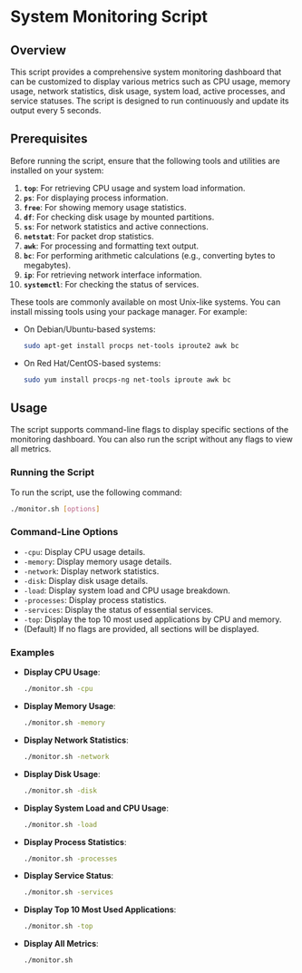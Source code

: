 ﻿# System Monitoring Script

## Overview

This script provides a comprehensive system monitoring dashboard that can be customized to display various metrics such as CPU usage, memory usage, network statistics, disk usage, system load, active processes, and service statuses. The script is designed to run continuously and update its output every 5 seconds.

## Prerequisites

Before running the script, ensure that the following tools and utilities are installed on your system:

1. **`top`**: For retrieving CPU usage and system load information.
2. **`ps`**: For displaying process information.
3. **`free`**: For showing memory usage statistics.
4. **`df`**: For checking disk usage by mounted partitions.
5. **`ss`**: For network statistics and active connections.
6. **`netstat`**: For packet drop statistics.
7. **`awk`**: For processing and formatting text output.
8. **`bc`**: For performing arithmetic calculations (e.g., converting bytes to megabytes).
9. **`ip`**: For retrieving network interface information.
10. **`systemctl`**: For checking the status of services.

These tools are commonly available on most Unix-like systems. You can install missing tools using your package manager. For example:

- On Debian/Ubuntu-based systems:
  ```bash
  sudo apt-get install procps net-tools iproute2 awk bc
  ```

- On Red Hat/CentOS-based systems:
  ```bash
  sudo yum install procps-ng net-tools iproute awk bc
  ```

## Usage

The script supports command-line flags to display specific sections of the monitoring dashboard. You can also run the script without any flags to view all metrics.

### Running the Script

To run the script, use the following command:

```bash
./monitor.sh [options]
```

### Command-Line Options

- `-cpu`: Display CPU usage details.
- `-memory`: Display memory usage details.
- `-network`: Display network statistics.
- `-disk`: Display disk usage details.
- `-load`: Display system load and CPU usage breakdown.
- `-processes`: Display process statistics.
- `-services`: Display the status of essential services.
- `-top`: Display the top 10 most used applications by CPU and memory.
- (Default) If no flags are provided, all sections will be displayed.

### Examples

- **Display CPU Usage**:
  ```bash
  ./monitor.sh -cpu
  ```

- **Display Memory Usage**:
  ```bash
  ./monitor.sh -memory
  ```

- **Display Network Statistics**:
  ```bash
  ./monitor.sh -network
  ```

- **Display Disk Usage**:
  ```bash
  ./monitor.sh -disk
  ```

- **Display System Load and CPU Usage**:
  ```bash
  ./monitor.sh -load
  ```

- **Display Process Statistics**:
  ```bash
  ./monitor.sh -processes
  ```

- **Display Service Status**:
  ```bash
  ./monitor.sh -services
  ```

- **Display Top 10 Most Used Applications**:
  ```bash
  ./monitor.sh -top
  ```

- **Display All Metrics**:
  ```bash
  ./monitor.sh
  ```

